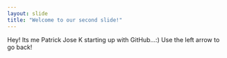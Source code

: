 ```yaml
---
layout: slide
title: "Welcome to our second slide!"
---
```

Hey! Its me Patrick Jose K starting up with GitHub…:)
Use the left arrow to go back!
